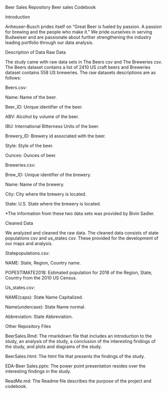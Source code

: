 Beer Sales Repository
Beer sales Codebook

Introduction

Anheuser-Busch prides itself on “Great Beer is fueled by passion. A passion for brewing and the people who make it.”  We pride ourselves in serving Budweiser and are passionate about further strengthening the industry leading portfolio through our data analysis.  


Description of Data
Raw Data

The study came with raw data sets in The Beers csv and The Breweries csv.  The Beers dataset contains a list of 2410 US craft beers and Breweries dataset contains 558 US breweries. The raw datasets descriptions are as follows: 

Beers.csv:

Name: Name of the beer.

Beer_ID: Unique identifier of the beer.

ABV: Alcohol by volume of the beer.

IBU: International Bitterness Units of the beer.

Brewery_ID: Brewery id associated with the beer.

Style: Style of the beer.

Ounces: Ounces of beer.

Breweries.csv:

Brew_ID: Unique identifier of the brewery.

Name: Name of the brewery.

City: City where the brewery is located.

State: U.S. State where the brewery is located.

*The information from these two data sets was provided by Bivin Sadler.



Cleaned Data

We analyzed and cleaned the raw data.  The cleaned data consists of state populations csv and us_states csv.  These provided for the development of our maps and analysis.

Statepopulations.csv:

NAME: State, Region, Country name.

POPESTIMATE2018: Estimated population for 2018 of the Region, State, Country from the 2010 US Census.

Us_states.csv:

NAME(caps): State Name Capitalized.

Name(undercase): State Name normal.

Abbreviation: State Abbreviation.






Other Repository Files

BeerSales.Rmd: The rmarkdown file that includes an introduction to the study, an analysis of the study, a conclusion of the interesting findings of the study, and plots and diagrams of the study.

BeerSales.html: The html file that presents the findings of the study.

EDA-Beer Sales.pptx: The power point presentation resides over the interesting findings in the study.

ReadMe.md: The Readme file describes the purpose of the project and codebook.



